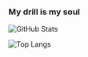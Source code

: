 ### My drill is my soul

<!--
**lincNx/lincNx** is a ✨ _special_ ✨ repository because its `README.md` (this file) appears on your GitHub profile.

Here are some ideas to get you started:

- 🔭 I’m currently working on ...
- 🌱 I’m currently learning ...
- 👯 I’m looking to collaborate on ...
- 🤔 I’m looking for help with ...
- 💬 Ask me about ...
- 📫 How to reach me: ...
- 😄 Pronouns: ...
- ⚡ Fun fact: ...
-->



![GitHub Stats](https://github-readme-stats.vercel.app/api?username=lincNx&theme=onedark)

![Top Langs](https://github-readme-stats.vercel.app/api/top-langs/?username=lincNx&layout=compact&theme=onedark)
